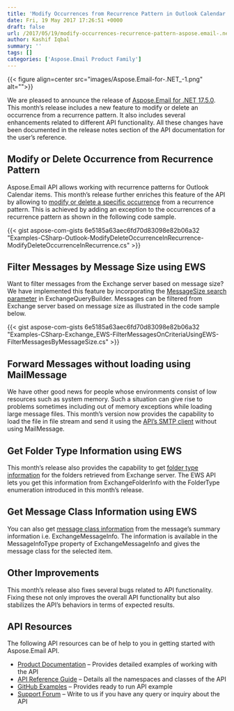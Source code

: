 ```yaml
---
title: 'Modify Occurrences from Recurrence Pattern in Outlook Calendar using C#'
date: Fri, 19 May 2017 17:26:51 +0000
draft: false
url: /2017/05/19/modify-occurrences-recurrence-pattern-aspose.email-.net-17.5.0/
author: Kashif Iqbal
summary: ''
tags: []
categories: ['Aspose.Email Product Family']
---
```




{{< figure align=center src="images/Aspose.Email-for-.NET_-1.png" alt="">}}


We are pleased to announce the release of [Aspose.Email for .NET 17.5.0][1]. This month’s release includes a new feature to modify or delete an occurrence from a recurrence pattern. It also includes several enhancements related to different API functionality. All these changes have been documented in the release notes section of the API documentation for the user’s reference.

## Modify or Delete Occurrence from Recurrence Pattern

Aspose.Email API allows working with recurrence patterns for Outlook Calendar items. This month’s release further enriches this feature of the API by allowing to [modify or delete a specific occurrence][2] from a recurrence pattern. This is achieved by adding an exception to the occurrences of a recurrence pattern as shown in the following code sample.

{{< gist aspose-com-gists 6e5185a63aec6fd70d83098e82b06a32 "Examples-CSharp-Outlook-ModifyDeleteOccurrenceInRecurrence-ModifyDeleteOccurrenceInRecurrence.cs" >}}

## Filter Messages by Message Size using EWS

Want to filter messages from the Exchange server based on message size? We have implemented this feature by incorporating the [MessageSize search parameter][3] in ExchangeQueryBuilder. Messages can be filtered from Exchange server based on message size as illustrated in the code sample below.

{{< gist aspose-com-gists 6e5185a63aec6fd70d83098e82b06a32 "Examples-CSharp-Exchange_EWS-FilterMessagesOnCriteriaUsingEWS-FilterMessagesByMessageSize.cs" >}}

## Forward Messages without loading using MailMessage

We have other good news for people whose environments consist of low resources such as system memory. Such a situation can give rise to problems sometimes including out of memory exceptions while loading large message files. This month’s version now provides the capability to load the file in file stream and send it using the [API’s SMTP client][4] without using MailMessage.

## Get Folder Type Information using EWS

This month’s release also provides the capability to get [folder type information][5] for the folders retrieved from Exchange server. The EWS API lets you get this information from ExchangeFolderInfo with the FolderType enumeration introduced in this month’s release.

## Get Message Class Information using EWS

You can also get [message class information][6] from the message’s summary information i.e. ExchangeMessageInfo. The information is available in the MessageInfoType property of ExchangeMessageInfo and gives the message class for the selected item.

## Other Improvements

This month’s release also fixes several bugs related to API functionality. Fixing these not only improves the overall API functionality but also stabilizes the API’s behaviors in terms of expected results.

## API Resources

The following API resources can be of help to you in getting started with Aspose.Email API.

*   [Product Documentation][7] – Provides detailed examples of working with the API
*   [API Reference Guide][8] – Details all the namespaces and classes of the API
*   [GitHub Examples][9] – Provides ready to run API example
*   [Support Forum][10] – Write to us if you have any query or inquiry about the API




[1]: https://downloads.aspose.com/email/net/new-releases/aspose.email-for-.net-17.5.0/
[2]: https://docs.aspose.com/display/emailnet/Working+with+Calendar+Items+in+PST+File#WorkingwithCalendarItemsinPSTFile-Modify/DeleteOccurrencesfromRecurrences
[3]: https://docs.aspose.com/display/emailnet/Filter+Messages+From+Exchange+Mailbox#FilterMessagesFromExchangeMailbox-FilterbyMessageSize
[4]: https://docs.aspose.com/display/emailnet/Sending+and+Forwarding+Messages#SendingandForwardingMessages-ForwardingEmailwithoutusingMailMessage
[5]: https://docs.aspose.com/display/emailnet/Working+with+Folders+on+Exchange+Server#WorkingwithFoldersonExchangeServer-GetFolderTypeInformationusingEWS
[6]: https://docs.aspose.com/display/emailnet/Working+with+Exchange+Mailbox+and+Messages#WorkingwithExchangeMailboxandMessages-GettingMessageTypeInformationfromExchangeMessageInfo
[7]: https://docs.aspose.com/display/emailnet/Home
[8]: https://www.aspose.com/api/net/email
[9]: https://github.com/asposeemail/Aspose_Email_NET
[10]: https://forum.aspose.com/c/email





